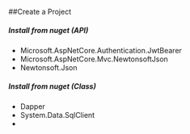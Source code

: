 
##Create a  Project
##### Install from nuget (API)
* Microsoft.AspNetCore.Authentication.JwtBearer
* Microsoft.AspNetCore.Mvc.NewtonsoftJson
* Newtonsoft.Json

##### Install from nuget (Class)
* Dapper
* System.Data.SqlClient
* 
